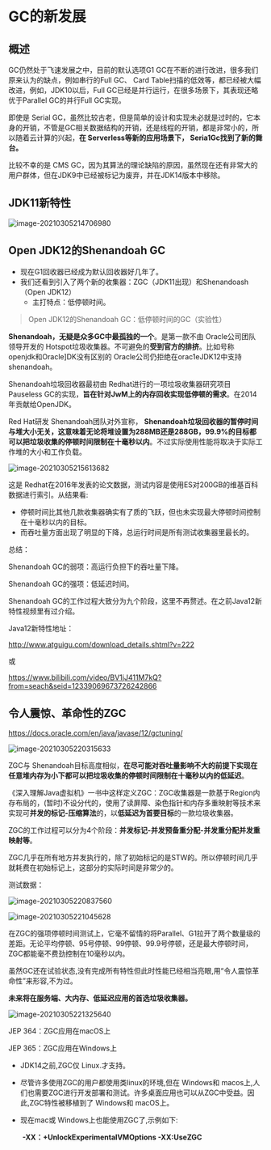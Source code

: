 # GC的新发展

## 概述

GC仍然处于飞速发展之中，目前的默认选项G1 GC在不断的进行改进，很多我们原来认为的缺点，例如串行的Full GC、 Card Table扫描的低效等，都已经被大幅改进，例如，JDK10以后，Full GC已经是并行运行，在很多场景下，其表现还略优于Parallel GC的并行Full GC实现。

即使是 Serial GC，虽然比较古老，但是简单的设计和实现未必就是过时的，它本身的开销，不管是GC相关数据结构的开销，还是线程的开销，都是非常小的，所以随着云计算的兴起，**在 Serverless等新的应用场景下， Seria1Gc找到了新的舞台。**

比较不幸的是 CMS GC，因为其算法的理论缺陷的原因，虽然现在还有非常大的用户群体，但在JDK9中已经被标记为废弃，并在JDK14版本中移除。

## JDK11新特性

![image-20210305214706980](img/gcFuture/image-20210305214706980.png)

## Open JDK12的Shenandoah GC

- 现在G1回收器已经成为默认回收器好几年了。
- 我们还看到引入了两个新的收集器：ZGC（JDK11出现）和Shenandoash（Open JDK12）
  - 主打特点：低停顿时间。

> Open JDK12的Shenandoah GC：低停顿时间的GC（实验性）

**Shenandoah，无疑是众多GC中最孤独的一个**。是第一款不由 Oracle公司团队领导开发的 Hotspot垃圾收集器。不可避免的**受到官方的排挤**。比如号称 openjdk和Oracle]DK没有区别的 Oracle公司仍拒绝在orac1eJDK12中支持 shenandoah。

Shenandoah垃圾回收器最初由 Redhat进行的一项垃圾收集器研究项目 Pauseless GC的实现，**旨在针对JwM上的内存回收实现低停顿的需求**。在2014年贡献给OpenJDK。

Red Hat研发 Shenandoah团队对外宣称， **Shenandoah垃圾回收器的暂停时间与堆大小无关，这意味着无论将堆设置为288MB还是288GB，99.9%的目标都可以把垃圾收集的停顿时间限制在十毫秒以内**。不过实际使用性能将取决于实际工作堆的大小和工作负载。

![image-20210305215613682](img/gcFuture/image-20210305215613682.png)

这是 Redhat在2016年发表的论文数据，测试内容是使用ES对200GB的维基百科数据进行索引。从结果看:

- 停顿时间比其他几款收集器确实有了质的飞跃，但也未实现最大停顿时间控制在十毫秒以内的目标。
- 而吞吐量方面出现了明显的下降，总运行时间是所有测试收集器里最长的。

总结：

Shenandoah GC的弱项：高运行负担下的吞吐量下降。

Shenandoah GC的强项：低延迟时间。

Shenandoah GC的工作过程大致分为九个阶段，这里不再赘述。在之前Java12新特性视频里有过介绍。

Java12新特性地址：

http://www.atguigu.com/download_details.shtml?v=222

或

https://www.bilibili.com/video/BV1jJ411M7kQ?from=seach&seid=12339069673726242866



## 令人震惊、革命性的ZGC

https://docs.oracle.com/en/java/javase/12/gctuning/

![image-20210305220315633](img/gcFuture/image-20210305220315633.png)

ZGC与 Shenandoah目标高度相似，**在尽可能对吞吐量影响不大的前提下实现在任意堆内存为小下都可以把垃圾收集的停顿时间限制在十毫秒以内的低延迟**。

《深入理解Java虚拟机》一书中这样定义ZGC：ZGC收集器是一款基于Region内存布局的，(暂时)不设分代的，使用了读屏障、染色指针和内存多重映射等技术来实现可**并发的标记-压缩算法**的，以**低延迟为首要目标**的一款垃圾收集器。

ZGC的工作过程可以分为4个阶段：**并发标记-并发预备重分配-并发重分配并发重映射等**。

ZGC几乎在所有地方并发执行的，除了初始标记的是STW的。所以停顿时间几乎就耗费在初始标记上，这部分的实际时间是非常少的。

测试数据：

  ![image-20210305220837560](img/gcFuture/image-20210305220837560.png)

![image-20210305221045628](img/gcFuture/image-20210305221045628.png)

在ZGC的强项停顿时间测试上，它毫不留情的将Parallel、G1拉开了两个数量级的差距。无论平均停顿、95号停顿、99停顿、99.9号停顿，还是最大停顿时间，ZGC都能毫不费劲控制在10毫秒以内。

虽然GC还在试验状态,没有完成所有特性但此时性能已经相当亮眼,用“令人震惊革命性”来形容,不为过。

**未来将在服务端、大内存、低延迟应用的首选垃圾收集器。**

![image-20210305221325640](img/gcFuture/image-20210305221325640.png)

JEP 364：ZGC应用在macOS上

JEP 365：ZGC应用在Windows上

- JDK14之前,ZGC仅 Linux.才支持。

- 尽管许多使用ZGC的用户都使用类linux的环境,但在 Windows和 macos上,人们也需要ZGC进行开发部署和测试。许多桌面应用也可以从ZGC中受益。因此,ZGC特性被移植到了 Windows和 macOS上。

- 现在mac或 Windows上也能使用ZGC了,示例如下:

  ​	**-XX：+UnlockExperimentalVMOptions -XX:UseZGC**


